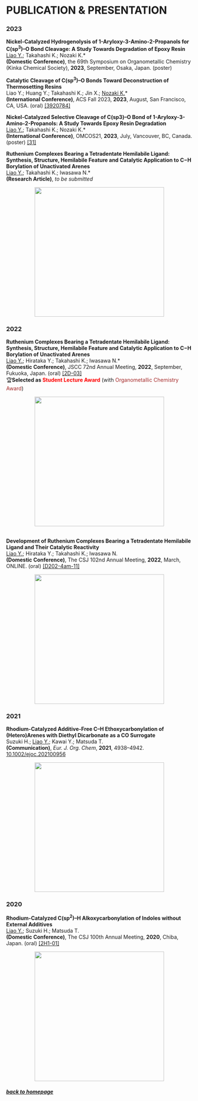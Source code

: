 
# PUBLICATION & PRESENTATION

### 2023
**Nickel-Catalyzed Hydrogenolysis of 1-Aryloxy-3-Amino-2-Propanols for C(sp<sup>3</sup>)–O Bond Cleavage: A Study Towards Degradation of Epoxy Resin** <br>
<u>Liao Y.</u>; Takahashi K.; Nozaki K.\* <br>
**(Domestic Conference)**, the 69th Symposium on Organometallic Chemistry (Kinka Chemical Society), **2023**, September, Osaka, Japan. (poster) <br>

**Catalytic Cleavage of C(sp<sup>3</sup>)–O Bonds Toward Deconstruction of Thermosetting Resins** <br>
Liao Y.; Huang Y.; Takahashi K.; Jin X.; <u>Nozaki K.</u>\* <br>
**(International Conference)**, ACS Fall 2023, **2023**, August, San Francisco, CA, USA. (oral) [[3920784]](https://acs.digitellinc.com/live/30/page/975/1?eventSearchInput=yumeng+liao&eventSearchDateTimeStart=&eventSearchDateTimeEnd=7) <br>

**Nickel-Catalyzed Selective Cleavage of C(sp3)–O Bond of 1-Aryloxy-3-Amino-2-Propanols: A Study Towards Epoxy Resin Degradation** <br>
<u>Liao Y.</u>; Takahashi K.; Nozaki K.\* <br>
**(International Conference)**, OMCOS21, **2023**, July, Vancouver, BC, Canada. (poster) [[31]](https://omcos21.ca/program/) <br>

**Ruthenium Complexes Bearing a Tetradentate Hemilabile Ligand: Synthesis, Structure, Hemilabile Feature and Catalytic Application to C−H Borylation of Unactivated Arenes** <br>
<u>Liao Y.</u>; Takahashi K.; Iwasawa N.\* <br>
**(Research Article)**, *to be submitted*
<div align=center><img src="https://liaoym0610.github.io/publication/TOC1.jpg" width="350px"></div>


### 2022

**Ruthenium Complexes Bearing a Tetradentate Hemilabile Ligand: Synthesis, Structure, Hemilabile Feature and Catalytic Application to C−H Borylation of Unactivated Arenes** <br>
<u>Liao Y.</u>; Hirataka Y.; Takahashi K.; Iwasawa N.\* <br>
**(Domestic Conference)**, JSCC 72nd Annual Meeting, **2022**, September, Fukuoka, Japan. (oral) [[2D-03]](http://www.chem.okayama-u.ac.jp/~reg/jscc72/pdf/2D-03.pdf) <br>
🏆**Selected as <span style="color: red">Student Lecture Award</span>** (with <span style="color: brown">Organometallic Chemistry Award</span>)
<div align=center><img src="https://liaoym0610.github.io/publication/TOC.png" width="350px"></div> 


<br>

**Development of Ruthenium Complexes Bearing a Tetradentate Hemilabile Ligand and Their Catalytic Reactivity** <br>
<u>Liao Y.</u>; Hirataka Y.; Takahashi K.; Iwasawa N. <br>
**(Domestic Conference)**, The CSJ 102nd Annual Meeting, **2022**, March, ONLINE. (oral) [[D202-4am-11]](https://confit.atlas.jp/guide/event/csj102nd/subject/D202-4am-11/tables?cryptoId=)
<div align=center><img src="https://liaoym0610.github.io/714B79B4-CA47-4A91-B24D-0B18D719DF67.png" width="350px"></div>

### 2021
**Rhodium-Catalyzed Additive-Free C–H Ethoxycarbonylation of (Hetero)Arenes with Diethyl Dicarbonate as a CO Surrogate** <br>
Suzuki H.; <u>Liao Y.</u>; Kawai Y.; Matsuda T.<br>
**(Communication)**, *Eur. J. Org. Chem*, **2021**, 4938–4942. [10.1002/ejoc.202100956](https://doi.org/10.1002/ejoc.202100956)
<div align=center><img src="https://chemistry-europe.onlinelibrary.wiley.com/cms/asset/15adfe87-228b-4fc1-8b23-e47ae8fdc4a6/ejoc202100956-toc-0001-m.jpg" width="350px"></div><script type='text/javascript' src='https://d1bxh8uas1mnw7.cloudfront.net/assets/embed.js'></script>
<div data-badge-popover="right" data-badge-type="1" data-doi="10.1002/ejoc.202100956" data-hide-no-mentions="true" class="altmetric-embed"></div>

### 2020
**Rhodium-Catalyzed C(sp<sup>2</sup>)–H Alkoxycarbonylation of Indoles without External Additives** <br>
<u>Liao Y.</u>; Suzuki H.; Matsuda T. <br>
**(Domestic Conference)**, The CSJ 100th Annual Meeting, **2020**, Chiba, Japan. (oral) [[2H1-01]](https://confit.atlas.jp/guide/event/csj100th/subject/2H1-01/class?cryptoId=)
<div align=center><img src="https://liaoym0610.github.io/9D16328D-CFE8-49EF-9F69-71E2FF17A544.png" width="350px"></div>

##### [back to homepage](https://liaoym0610.github.io)
